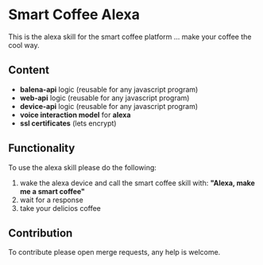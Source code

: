 # Smart Coffee Alexa
This is the alexa skill for the smart coffee platform ... make your coffee the cool way.

## Content
* __balena-api__ logic (reusable for any javascript program)
* __web-api__ logic (reusable for any javascript program)
* __device-api__ logic (reusable for any javascript program)
* __voice interaction model__ for __alexa__
* __ssl certificates__ (lets encrypt)

## Functionality
To use the alexa skill please do the following:
1. wake the alexa device and call the smart coffee skill with: __"Alexa, make me a smart coffee"__
2. wait for a response
3. take your delicios coffee

## Contribution
To contribute please open merge requests, any help is welcome.
